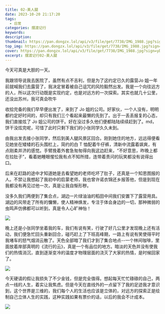 ```yaml
---
title: 02-美人腿
date: 2023-10-20 21:17:20
tags:
  - 日常
categories: 摆渡记行
keywords:
description:
thumbnail: https://pan.dongzx.lol/api/v3/file/get/7738/IMG_1988.jpg?sign=yDcNQMPUrlYRBqx66Hvih7HbLvC-r8SzgubndrvJHFk%3D%3A0
top_img: https://pan.dongzx.lol/api/v3/file/get/7738/IMG_1988.jpg?sign=yDcNQMPUrlYRBqx66Hvih7HbLvC-r8SzgubndrvJHFk%3D%3A0
cover: https://pan.dongzx.lol/api/v3/file/get/7738/IMG_1988.jpg?sign=yDcNQMPUrlYRBqx66Hvih7HbLvC-r8SzgubndrvJHFk%3D%3A0
excerpt: 摆渡记行02-美人腿
---
```


今天可真是大胆的一天。

我跟领导说我去医院了，虽然有点不吉利，但是为了这约定已久的露营<span class="shy-block">Jo 姐一年前就喊我们去露营了</span>，我决定冒着被自己诅咒的风险毅然出发。我是一个向往远方的人，所以这次行动既是实现约定，也是对远方的一次探索。<span class="shy-block">其实也就几十公里，还没出苏州，我可真会吹牛</span>

收拾完备的我们早早便出发了，来到了 Jo 姐的公司。好家伙，一个人没有，明明都约定好时间的，却只有我们三个看起来最懒的先到了。出于一丢丢报复的心态，我们直接炫了 Jo 姐公司的饼干。好在没过多久他们便都陆陆续续赶到了。<span class="shy-block">md，饼干没炫完呢，可惜了</span>此时只剩下我们的小张同学久久未到。

由我出发去接小张同学，然后到美人腿风景区回合。刚到她住的地方，远远得便看见她坐在矮矮的石头围栏上，简约的白 T 恤配着牛仔裤，清新中流露着飒爽，有点刚柔并济的感觉。手臂挽着外套急匆匆得向我这边赶来，“不好意思，昨晚上都在拉肚子”，看着她睡眼惺忪我有点不知所措，连带着责问的玩笑都没有说得出口。

后来在赶路的途中才知道她是去看望她的老师吃坏了肚子，还真是一个知恩图报的人。不禁让我想起了我初中的启蒙老师，我也曾许诺衣锦还乡报答他，但是到现在我都没有再见过他一次，真是让我自惭形秽。

没多久我们两便到了集合点，湖边一片绿油油的稻田中间我们安置下了露营用具。湖边的风带走了所有的慵懒，使人精神焕发，专注于体会身边的一切，那种微弱的虫鸣声仿佛都可以听到，真是令人心旷神怡！

<img src="https://pan.dongzx.lol/api/v3/file/get/7740/IMG_1987.jpg?sign=kKHqv4coO0P5E-YIsEm0-jMyNnH3YScoE6wrxTRebWE%3D%3A0" />

晚上还是小张同学坐着我的车，我们有说有笑，行驶了好几公里才发现晚上还有活动，我们便急忙回头重新回合，碰巧赶上了下班高峰期，一路上有说有笑使得平时我堵车的怒气烟消云散了。天色全部暗了我们才到了集合地点--一个林间咖啡，里面放着岸部真明的《流行的云》，真是一个有品位的地方。暗淡的天色并没有使我们的热情消沉，直到逐渐变冷的温度才物理层面的浇灭了大家的热情，是时候回家了。

<img src="https://pan.dongzx.lol/api/v3/file/get/7741/IMG_1993.jpg?sign=NM3bt292XzY6W03auBvzglCY4pVNziQIy319KViKn0Q%3D%3A0" />

今天硬请的假让我损失了不少金钱，但是完全值得。想起每天忙忙碌碌的自己，两点一线的人生，着实让我焦虑。但是今天在直线外的一点留下了我的足迹我才意识到，这个世界是三维的，我们每个人的生活也应该是立体的，对远方的探索正是绘制自己立体人生的实践，这种实践如果有票价的话，以后的我会不计成本。

<img src="https://pan.dongzx.lol/api/v3/file/get/7735/IMG_1983.jpg?sign=RLcQaLF9D8gUTndrNAG73FZcZV7CCCWqU9Wf-bqli_4%3D%3A0" />
